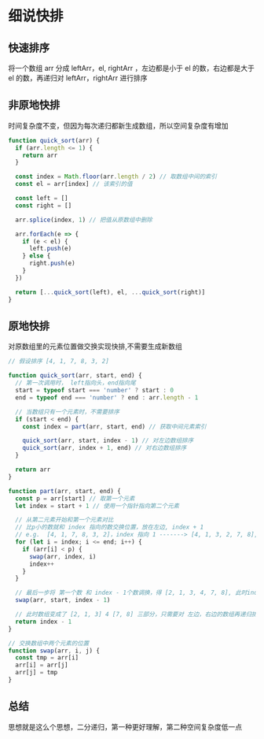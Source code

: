 # 细说快排

## 快速排序

将一个数组 arr 分成 leftArr，el, rightArr ，左边都是小于 el 的数，右边都是大于 el 的数，再递归对 leftArr，rightArr 进行排序

## 非原地快排

时间复杂度不变，但因为每次递归都新生成数组，所以空间复杂度有增加

```javascript
function quick_sort(arr) {
  if (arr.length <= 1) {
    return arr
  }

  const index = Math.floor(arr.length / 2) // 取数组中间的索引
  const el = arr[index] // 该索引的值

  const left = []
  const right = []

  arr.splice(index, 1) // 把值从原数组中删除

  arr.forEach(e => {
    if (e < el) {
      left.push(e)
    } else {
      right.push(e)
    }
  })

  return [...quick_sort(left), el, ...quick_sort(right)]
}
```

## 原地快排

对原数组里的元素位置做交换实现快排,不需要生成新数组

```javascript
// 假设排序 [4, 1, 7, 8, 3, 2]

function quick_sort(arr, start, end) {
  // 第一次调用时， left指向头，end指向尾
  start = typeof start === 'number' ? start : 0
  end = typeof end === 'number' ? end : arr.length - 1

  // 当数组只有一个元素时，不需要排序
  if (start < end) {
    const index = part(arr, start, end) // 获取中间元素索引

    quick_sort(arr, start, index - 1) // 对左边数组排序
    quick_sort(arr, index + 1, end) // 对右边数组排序
  }

  return arr
}

function part(arr, start, end) {
  const p = arr[start] // 取第一个元素
  let index = start + 1 // 使用一个指针指向第二个元素

  // 从第二元素开始和第一个元素对比
  // 比p小的数就和 index 指向的数交换位置，放在左边, index + 1
  // e.g.  [4, 1, 7, 8, 3, 2]，index 指向 1 -------> [4, 1, 3, 2, 7, 8], 共交换了3次，分别是1，3， 2 比4小，此时index 指向 7
  for (let i = index; i <= end; i++) {
    if (arr[i] < p) {
      swap(arr, index, i)
      index++
    }
  }

  // 最后一步将 第一个数 和 index - 1个数调换，得 [2, 1, 3, 4, 7, 8], 此时index 指向 7
  swap(arr, start, index - 1)

  // 此时数组变成了 [2, 1, 3] 4 [7, 8] 三部分，只需要对 左边，右边的数组再递归排序
  return index - 1
}

// 交换数组中两个元素的位置
function swap(arr, i, j) {
  const tmp = arr[i]
  arr[i] = arr[j]
  arr[j] = tmp
}
```

## 总结

思想就是这么个思想，二分递归，第一种更好理解，第二种空间复杂度低一点
